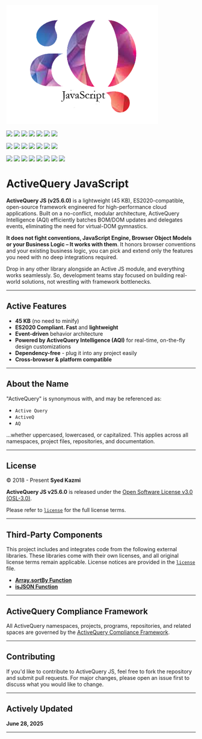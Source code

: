 
![ActiveQuery.CSS](aqjs.png)



[![](https://img.shields.io/badge/ActiveQuery%20Cascading%20Style%20Sheets%20(AQCSS)™-76448A)](#)
[![](https://img.shields.io/badge/ActiveQuery%20Cascading%20JavaScript%20(AQJS)™-76448A)](#)
[![](https://img.shields.io/badge/ActiveQuery%20Intelligence%20(AQI)™-76448A)](#)
[![](https://img.shields.io/badge/ActiveQuery%20Progressive%20Enhancement%20(AQPE)™-76448A)](#)
[![](https://img.shields.io/badge/ActiveQuery%20Stream%20(AQS)™-76448A)](#)
[![](https://img.shields.io/badge/ActiveQuery%20Keep%20It%20Simple%20Smart%20(AQKISS)™-76448A)](#)
[![](https://img.shields.io/badge/ActiveQuery%20Open%20Source%20Software%20(AQOSS)-76448A)](#)



[![](https://img.shields.io/badge/JavaScript-1F618D?logo=javascript&logoColor=white)](#)
[![](https://img.shields.io/badge/HTML%205-1F618D?logo=html5&logoColor=white)](#)
[![](https://img.shields.io/badge/Android-1F618D?logo=android&logoColor=white)](#)
[![](https://img.shields.io/badge/IOS-1F618D?logo=apple&logoColor=white)](#)
[![](https://img.shields.io/badge/Window-1F618D?logo=windows&logoColor=white)](#)
[![](https://img.shields.io/badge/Node.Js-1F618D?logo=nodedotjs&logoColor=white)](#)
[![](https://img.shields.io/badge/Software%20As%20A%20Service-1F618D?logo=sonarcloud&logoColor=white)](#)



[![](https://gpvc.arturio.dev/ActiveQ)](#)
[![](https://img.shields.io/badge/ActiveQ%20Repo-ActivQuery.JS-brightgreen)](#)
[![](https://img.shields.io/badge/ActiveQuery%20JS-v25.6.0-brightgreen)](#)
[![](https://img.shields.io/badge/ActivQuery%20Coverage-100%25-brightgreen)](#)
[![](https://img.shields.io/badge/ActivQuery%20Dependencies-None%20-brightgreen)](#)
[![](https://img.shields.io/badge/ActivQuery%20Open%20Source%20License-OSL%203.0-brightgreen)](#)
[![](https://img.shields.io/badge/ActivQuery%20Governance-v21.0-brightgreen)](#)
[![](https://img.shields.io/badge/ActivQuery%20Build-passing-brightgreen)](#)



# ActiveQuery JavaScript

**ActiveQuery JS (v25.6.0)** is a lightweight (45 KB), ES2020-compatible, open-source framework engineered for high-performance cloud applications. 
Built on a no-conflict, modular architecture, ActiveQuery Intelligence (AQI) efficiently batches BOM/DOM updates and delegates events, eliminating the need for virtual-DOM gymnastics.

**It does not fight conventions, JavaScript Engine, Browser Object Models or your Business Logic – It works with them**. It honors browser conventions and your existing business logic, you can pick and extend only the features you need with no deep integrations required. 

Drop in any other library alongside an Active JS module, and everything works seamlessly. So, development teams stay focused on building real-world solutions, not wrestling with framework bottlenecks.


---

## Active Features

- **45 KB** (no need to minify) 
- **ES2020 Compliant. Fast** and **lightweight**  
-  **Event-driven** behavior architecture  
-  **Powered by ActiveQuery Intelligence (AQI)** for real-time, on-the-fly design customizations  
-  **Dependency-free** - plug it into any project easily  
-  **Cross-browser & platform compatible**

---

## About the Name

"ActiveQuery" is synonymous with, and may be referenced as:
- `Active Query`
- `ActiveQ`
- `AQ`

...whether uppercased, lowercased, or capitalized. This applies across all namespaces, project files, repositories, and documentation.

---

## License

© 2018 - Present **Syed Kazmi**

**ActiveQuery JS v25.6.0** is released under the [Open Software License v3.0 (OSL-3.0)](https://opensource.org/licenses/OSL-3.0).

Please refer to [`license`](./LICENSE.txt) for the full license terms.

---

## Third-Party Components

This project includes and integrates code from the following external libraries. These libraries come with their own licenses, and all original license terms remain applicable. License notices are provided in the [`license`](./license.txt) file.

- **[Array.sortBy Function](https://github.com/eneko/Array.sortBy)**  
- **[isJSON Function](https://github.com/necolas/normalize.cs)**

---

## ActiveQuery Compliance Framework

All ActiveQuery namespaces, projects, programs, repositories, and related spaces are governed by the [ActiveQuery Compliance Framework](https://github.com/ActiveQuery/Governance/).

---

## Contributing

If you'd like to contribute to ActiveQuery JS, feel free to fork the repository and submit pull requests. For major changes, please open an issue first to discuss what you would like to change.

---

## Actively Updated

**June 28, 2025**

---
